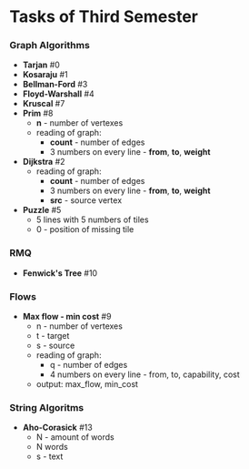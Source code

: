 # Tasks of Third Semester #

###  Graph Algorithms
* **Tarjan** #0
* **Kosaraju** #1
* **Bellman-Ford** #3
* **Floyd-Warshall** #4
* **Kruscal** #7
* **Prim** #8
    * **n** - number of vertexes
    * reading of graph:
        * **count** - number of edges
        * 3 numbers on every line - **from**, **to**, **weight**
* **Dijkstra** #2
    * reading of graph:
        * **count** - number of edges
        * 3 numbers on every line - **from**, **to**, **weight**
        * **src** - source vertex
* **Puzzle** #5
    * 5 lines with 5 numbers of tiles
    * 0 - position of missing tile

### RMQ
* **Fenwick's Tree** #10

### Flows
* **Max flow - min cost** #9
    * n - number of vertexes
    * t - target
	* s - source
	* reading of graph:
	    * q - number of edges
        * 4 numbers on every line - from, to, capability, cost
    * output: max_flow, min_cost

### String Algoritms
* **Аho-Corasick** #13
    * N - amount of words
    * N words
    * s - text